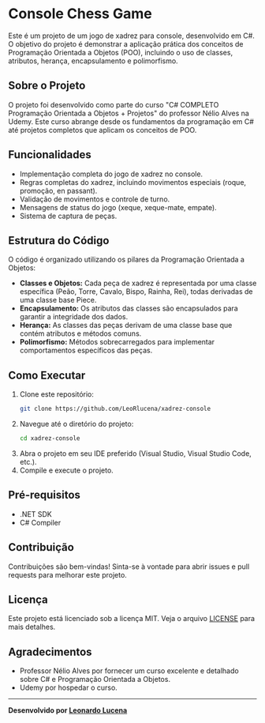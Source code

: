 # Console Chess Game

Este é um projeto de um jogo de xadrez para console, desenvolvido em C#. O objetivo do projeto é demonstrar a aplicação prática dos conceitos de Programação Orientada a Objetos (POO), incluindo o uso de classes, atributos, herança, encapsulamento e polimorfismo.

## Sobre o Projeto

O projeto foi desenvolvido como parte do curso "C# COMPLETO Programação Orientada a Objetos + Projetos" do professor Nélio Alves na Udemy. Este curso abrange desde os fundamentos da programação em C# até projetos completos que aplicam os conceitos de POO.

## Funcionalidades

- Implementação completa do jogo de xadrez no console.
- Regras completas do xadrez, incluindo movimentos especiais (roque, promoção, en passant).
- Validação de movimentos e controle de turno.
- Mensagens de status do jogo (xeque, xeque-mate, empate).
- Sistema de captura de peças.

## Estrutura do Código

O código é organizado utilizando os pilares da Programação Orientada a Objetos:

- **Classes e Objetos:** Cada peça de xadrez é representada por uma classe específica (Peão, Torre, Cavalo, Bispo, Rainha, Rei), todas derivadas de uma classe base Piece.
- **Encapsulamento:** Os atributos das classes são encapsulados para garantir a integridade dos dados.
- **Herança:** As classes das peças derivam de uma classe base que contém atributos e métodos comuns.
- **Polimorfismo:** Métodos sobrecarregados para implementar comportamentos específicos das peças.

## Como Executar

1. Clone este repositório:
    ```bash
    git clone https://github.com/LeoRlucena/xadrez-console
    ```
2. Navegue até o diretório do projeto:
    ```bash
    cd xadrez-console
    ```
3. Abra o projeto em seu IDE preferido (Visual Studio, Visual Studio Code, etc.).
4. Compile e execute o projeto.

## Pré-requisitos

- .NET SDK
- C# Compiler

## Contribuição

Contribuições são bem-vindas! Sinta-se à vontade para abrir issues e pull requests para melhorar este projeto.

## Licença

Este projeto está licenciado sob a licença MIT. Veja o arquivo [LICENSE](LICENSE) para mais detalhes.

## Agradecimentos

- Professor Nélio Alves por fornecer um curso excelente e detalhado sobre C# e Programação Orientada a Objetos.
- Udemy por hospedar o curso.

---

**Desenvolvido por [Leonardo Lucena]((https://github.com/LeoRlucena/))**
